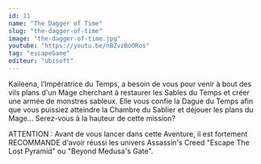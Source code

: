 ```yaml
---
id: 11
name: "The Dagger of Time"
slug: "the-dagger-of-time"
image: "the-dagger-of-time.jpg"
youtube: "https://youtu.be/nBZvzBoORos"
tag: "escapeGame"
editeur: "ubisoft"
---
```


Kaileena, l’Impératrice du Temps, a besoin de vous pour venir à bout des vils plans d'un Mage cherchant à restaurer les Sables du Temps et créer une armée de monstres sableux. Elle vous confie la Dague du Temps afin que vous puissiez atteindre la Chambre du Sablier et déjouer les plans du Mage... Serez-vous à la hauteur de cette mission?

ATTENTION : Avant de vous lancer dans cette Aventure, il est fortement RECOMMANDE d'avoir réussi les univers Assassin's Creed "Escape The Lost Pyramid" ou "Beyond Medusa's Gate".

